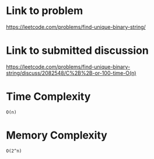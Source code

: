 # Link to problem
https://leetcode.com/problems/find-unique-binary-string/

# Link to submitted discussion
https://leetcode.com/problems/find-unique-binary-string/discuss/2082548/C%2B%2B-or-100-time-O(n)

# Time Complexity
`O(n)`

# Memory Complexity
`O(2^n)`

